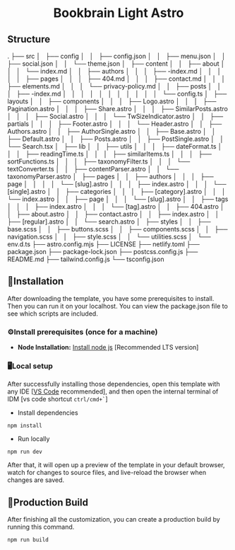 <h1 align=center>Bookbrain Light Astro</h1>

## Structure

.
├── src
│   ├── config
│   │   ├── config.json
│   │   ├── menu.json
│   │   ├── social.json
│   │   └── theme.json
│   ├── content
│   │   ├── about
│   │   │   └── index.md
│   │   ├── authors
│   │   │   ├── -index.md
│   │   │   
│   │   ├── pages
│   │   │   ├── 404.md
│   │   │   ├── contact.md
│   │   │   ├── elements.md
│   │   │   └── privacy-policy.md
│   │   ├── posts
│   │   │   ├── -index.md
│   │   │   
│   │   │   
│   │   │   
│   │   └── config.ts
│   ├── layouts
│   │   ├── components
│   │   │   ├── Logo.astro
│   │   │   ├── Pagination.astro
│   │   │   ├── Share.astro
│   │   │   ├── SimilarPosts.astro
│   │   │   ├── Social.astro
│   │   │   └── TwSizeIndicator.astro
│   │   ├── partials
│   │   │   ├── Footer.astro
│   │   │   └── Header.astro
│   │   ├── Authors.astro
│   │   ├── AuthorSingle.astro
│   │   ├── Base.astro
│   │   ├── Default.astro
│   │   ├── Posts.astro
│   │   ├── PostSingle.astro
│   │   └── Search.tsx
│   ├── lib
│   │   ├── utils
│   │   │   ├── dateFormat.ts
│   │   │   ├── readingTime.ts
│   │   │   ├── similarItems.ts
│   │   │   ├── sortFunctions.ts
│   │   │   ├── taxonomyFilter.ts
│   │   │   └── textConverter.ts
│   │   ├── contentParser.astro
│   │   └── taxonomyParser.astro
│   ├── pages
│   │   ├── authors
│   │   │   ├── page
│   │   │   │   └── [slug].astro
│   │   │   ├── index.astro
│   │   │   └── [single].astro
│   │   ├── categories
│   │   │   ├── [category].astro
│   │   │   └── index.astro
│   │   ├── page
│   │   │   └── [slug].astro
│   │   ├── tags
│   │   │   ├── index.astro
│   │   │   └── [tag].astro
│   │   ├── 404.astro
│   │   ├── about.astro
│   │   ├── contact.astro
│   │   ├── index.astro
│   │   ├── [regular].astro
│   │   └── search.astro
│   ├── styles
│   │   ├── base.scss
│   │   ├── buttons.scss
│   │   ├── components.scss
│   │   ├── navigation.scss
│   │   ├── style.scss
│   │   └── utilities.scss
│   └── env.d.ts
├── astro.config.mjs
├── LICENSE
├── netlify.toml
├── package.json
├── package-lock.json
├── postcss.config.js
├── README.md
├── tailwind.config.js
└── tsconfig.json



<!-- installation -->
## 🔧Installation

After downloading the template, you have some prerequisites to install. Then you can run it on your localhost. You can view the package.json file to see which scripts are included.

### ⚙️Install prerequisites (once for a machine)

- **Node Installation:** [Install node js](https://nodejs.org/en/download/) [Recommended LTS version]

### 🖥️Local setup

After successfully installing those dependencies, open this template with any IDE [[VS Code](https://code.visualstudio.com/) recommended], and then open the internal terminal of IDM [vs code shortcut <code>ctrl/cmd+\`</code>]

- Install dependencies

```
npm install
```

- Run locally

```
npm run dev
```

After that, it will open up a preview of the template in your default browser, watch for changes to source files, and live-reload the browser when changes are saved.

## 🔨Production Build

After finishing all the customization, you can create a production build by running this command.

```
npm run build
```